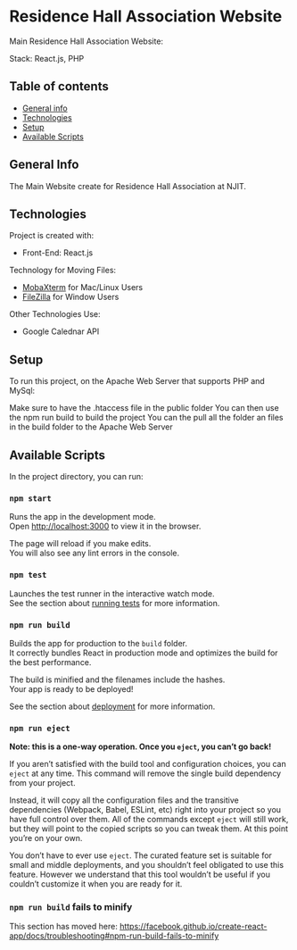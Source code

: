 # Residence Hall Association Website

Main Residence Hall Association Website:

Stack: React.js, PHP
## Table of contents
* [General info](#general-info)
* [Technologies](#technologies)
* [Setup](#setup)
* [Available Scripts](#available-scripts)

## General Info

The Main Website create for Residence Hall Association at NJIT.

## Technologies
Project is created with:
* Front-End: React.js

Technology for Moving Files:
* [MobaXterm](https://mobaxterm.mobatek.net/) for Mac/Linux Users
* [FileZilla](https://filezilla-project.org/) for Window Users

Other Technologies Use:
* Google Calednar API

## Setup
To run this project, on the Apache Web Server that supports PHP and MySql:

Make sure to have the .htaccess file in the public folder
You can then use the npm run build to build the project
You can the pull all the folder an files in the build folder to the Apache Web Server


## Available Scripts

In the project directory, you can run:

### `npm start`

Runs the app in the development mode.<br />
Open [http://localhost:3000](http://localhost:3000) to view it in the browser.

The page will reload if you make edits.<br />
You will also see any lint errors in the console.

### `npm test`

Launches the test runner in the interactive watch mode.<br />
See the section about [running tests](https://facebook.github.io/create-react-app/docs/running-tests) for more information.

### `npm run build`

Builds the app for production to the `build` folder.<br />
It correctly bundles React in production mode and optimizes the build for the best performance.

The build is minified and the filenames include the hashes.<br />
Your app is ready to be deployed!

See the section about [deployment](https://facebook.github.io/create-react-app/docs/deployment) for more information.

### `npm run eject`

**Note: this is a one-way operation. Once you `eject`, you can’t go back!**

If you aren’t satisfied with the build tool and configuration choices, you can `eject` at any time. This command will remove the single build dependency from your project.

Instead, it will copy all the configuration files and the transitive dependencies (Webpack, Babel, ESLint, etc) right into your project so you have full control over them. All of the commands except `eject` will still work, but they will point to the copied scripts so you can tweak them. At this point you’re on your own.

You don’t have to ever use `eject`. The curated feature set is suitable for small and middle deployments, and you shouldn’t feel obligated to use this feature. However we understand that this tool wouldn’t be useful if you couldn’t customize it when you are ready for it.

### `npm run build` fails to minify

This section has moved here: https://facebook.github.io/create-react-app/docs/troubleshooting#npm-run-build-fails-to-minify

